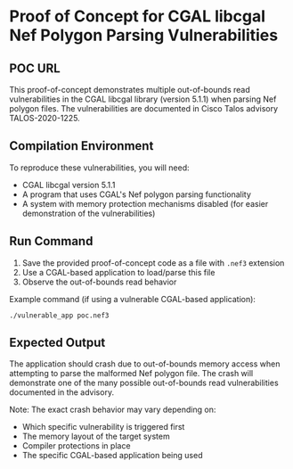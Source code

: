 # Proof of Concept for CGAL libcgal Nef Polygon Parsing Vulnerabilities

## POC URL
This proof-of-concept demonstrates multiple out-of-bounds read vulnerabilities in the CGAL libcgal library (version 5.1.1) when parsing Nef polygon files. The vulnerabilities are documented in Cisco Talos advisory TALOS-2020-1225.

## Compilation Environment
To reproduce these vulnerabilities, you will need:
- CGAL libcgal version 5.1.1
- A program that uses CGAL's Nef polygon parsing functionality
- A system with memory protection mechanisms disabled (for easier demonstration of the vulnerabilities)

## Run Command
1. Save the provided proof-of-concept code as a file with `.nef3` extension
2. Use a CGAL-based application to load/parse this file
3. Observe the out-of-bounds read behavior

Example command (if using a vulnerable CGAL-based application):
```
./vulnerable_app poc.nef3
```

## Expected Output
The application should crash due to out-of-bounds memory access when attempting to parse the malformed Nef polygon file. The crash will demonstrate one of the many possible out-of-bounds read vulnerabilities documented in the advisory.

Note: The exact crash behavior may vary depending on:
- Which specific vulnerability is triggered first
- The memory layout of the target system
- Compiler protections in place
- The specific CGAL-based application being used